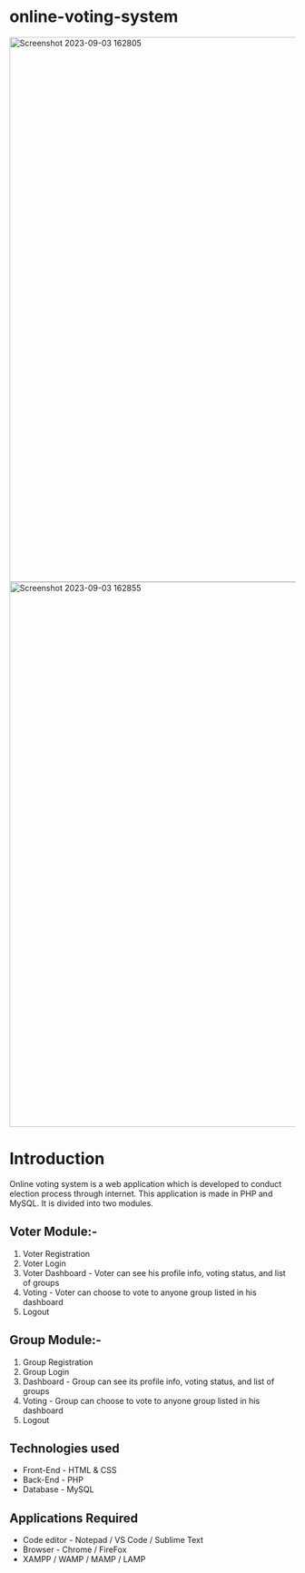 # online-voting-system

<img width="960" alt="Screenshot 2023-09-03 162805" src="https://github.com/Akash02032002/online-voting-system/assets/84145371/fefaaa11-571e-496b-8d15-aff83dcd2960">

<img width="960" alt="Screenshot 2023-09-03 162855" src="https://github.com/Akash02032002/online-voting-system/assets/84145371/f1c29ae9-7526-43e3-8e74-79eac02e8d02">

# Introduction
Online voting system is a web application which is developed to conduct election process through internet. This application is made in PHP and MySQL. It is divided into two modules.

## Voter Module:-
1. Voter Registration
2. Voter Login
3. Voter Dashboard - Voter can see his profile info, voting status, and list of groups
4. Voting - Voter can choose to vote to anyone group listed in his dashboard
5. Logout

## Group Module:-
1. Group Registration
2. Group Login
3. Dashboard - Group can see its profile info, voting status, and list of groups
4. Voting - Group can choose to vote to anyone group listed in his dashboard
5. Logout

## Technologies used
* Front-End - HTML & CSS
* Back-End - PHP
* Database - MySQL

## Applications Required
* Code editor - Notepad / VS Code / Sublime Text
* Browser - Chrome / FireFox
* XAMPP / WAMP / MAMP / LAMP

